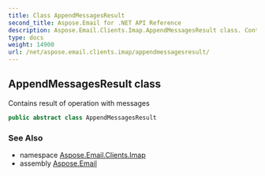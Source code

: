 ```yaml
---
title: Class AppendMessagesResult
second_title: Aspose.Email for .NET API Reference
description: Aspose.Email.Clients.Imap.AppendMessagesResult class. Contains result of operation with messages
type: docs
weight: 14900
url: /net/aspose.email.clients.imap/appendmessagesresult/
---
```

## AppendMessagesResult class

Contains result of operation with messages

```csharp
public abstract class AppendMessagesResult
```

### See Also

* namespace [Aspose.Email.Clients.Imap](../../aspose.email.clients.imap/)
* assembly [Aspose.Email](../../)


